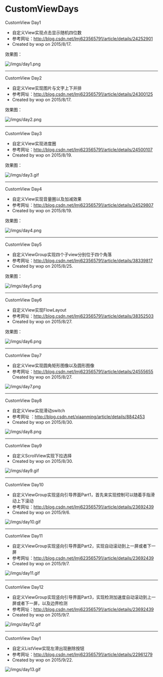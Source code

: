 # CustomViewDays

CustomView Day1

* 自定义View实现点击显示随机四位数
* 参考网址：http://blog.csdn.net/lmj623565791/article/details/24252901
* Created by wxp on 2015/8/17.

效果图：

![/imgs/day1.png](/imgs/day1.png)

- - -

CustomView Day2

* 自定义View实现图片与文字上下并排
* 参考网址：http://blog.csdn.net/lmj623565791/article/details/24300125
* Created by wxp on 2015/8/17.

效果图：

![/imgs/day2.png](/imgs/day2.png)

- - -

CustomView Day3

* 自定义View实现进度圈
* 参考网址：http://blog.csdn.net/lmj623565791/article/details/24500107
* Created by wxp on 2015/8/19.

效果图：

![/imgs/day3.gif](/imgs/day3.gif)

- - -

CustomView Day4

* 自定义View实现音量圈以及加减效果
* 参考网址：http://blog.csdn.net/lmj623565791/article/details/24529807
* Created by wxp on 2015/8/19.

效果图：

![/imgs/day4.png](/imgs/day4.png)

- - -

CustomView Day5

* 自定义ViewGroup实现四个子view分别位于四个角落
* 参考网址：http://blog.csdn.net/lmj623565791/article/details/38339817
* Created by wxp on 2015/8/25.

效果图：

![/imgs/day5.png](/imgs/day5.png)

- - -

CustomView Day6

* 自定义View实现FlowLayout
* 参考网址：http://blog.csdn.net/lmj623565791/article/details/38352503
* Created by wxp on 2015/8/27.

效果图：

![/imgs/day6.png](/imgs/day6.png)

- - -

CustomView Day7

* 自定义View实现圆角矩形图像以及圆形图像
* 参考网址：http://blog.csdn.net/lmj623565791/article/details/24555655
 Created by wxp on 2015/8/27.

![/imgs/day7.png](/imgs/day7.png)

- - -

CustomView Day8

* 自定义View实现滑动switch
* 参考网址 ：http://blog.csdn.net/xiaanming/article/details/8842453
* Created by wxp on 2015/8/30.

![/imgs/day8.png](/imgs/day8.png)

- - -

CustomView Day9

* 自定义ScrollView实现下拉选择
* Created by wxp on 2015/8/30.

![/imgs/day9.gif](/imgs/day9.gif)

- - -

CustomView Day10

* 自定义ViewGroup实现竖向引导界面Part1，首先来实现控制可以随着手指滑动上下滚动
* 参考网址：http://blog.csdn.net/lmj623565791/article/details/23692439
* Created by wxp on 2015/9/6.

![/imgs/day10.gif](/imgs/day10.gif)

- - -

CustomView Day11

* 自定义ViewGroup实现竖向引导界面Part2，实现自动滚动到上一屏或者下一屏
* 参考网址：http://blog.csdn.net/lmj623565791/article/details/23692439
* Created by wxp on 2015/9/7.

![/imgs/day11.gif](/imgs/day11.gif)

- - -

CustomView Day12

* 自定义ViewGroup实现竖向引导界面Part3，实现检测加速度自动滚动到上一屏或者下一屏，以及边界检测
* 参考网址：http://blog.csdn.net/lmj623565791/article/details/23692439
* Created by wxp on 2015/9/7.

![/imgs/day12.gif](/imgs/day12.gif)

- - -

CustomView Day1

* 自定义ListView实现左滑出现删除按钮
* 参考网址：http://blog.csdn.net/lmj623565791/article/details/22961279
* Created by wxp on 2015/9/22.

![/imgs/day13.gif](/imgs/day13.gif)